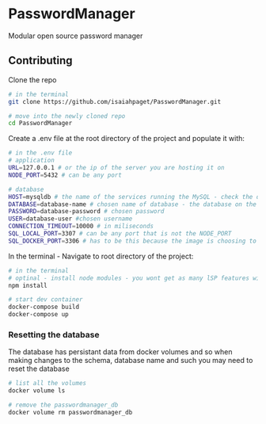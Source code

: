 # PasswordManager

Modular open source password manager

## Contributing

Clone the repo
```bash
# in the terminal
git clone https://github.com/isaiahpaget/PasswordManager.git

# move into the newly cloned repo
cd PasswordManager
```

Create a .env file at the root directory of the project and populate it with:
```bash
# in the .env file
# application
URL=127.0.0.1 # or the ip of the server you are hosting it on
NODE_PORT=5432 # can be any port

# database
HOST=mysqldb # the name of the services running the MySQL - check the docker-compose.yaml
DATABASE=database-name # chosen name of database - the database on the MySQL server
PASSWORD=database-password # chosen password
USER=database-user #chosen username
CONNECTION_TIMEOUT=10000 # in miliseconds
SQL_LOCAL_PORT=3307 # can be any port that is not the NODE_PORT
SQL_DOCKER_PORT=3306 # has to be this because the image is choosing to operate on this port

```
In the terminal - Navigate to root directory of the project:
``` bash
# in the terminal
# optinal - install node modules - you wont get as many lSP features without
npm install

# start dev container
docker-compose build
docker-compose up
```

### Resetting the database
The database has persistant data from docker volumes and so when making changes to the schema, database name and such you may need to reset the database
```bash
# list all the volumes
docker volume ls

# remove the passwordmanager_db
docker volume rm passwordmanager_db

```
